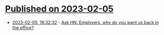 # [Published on 2023-02-05](index.md)

* [2023-02-05, 18:32:32](https://news.ycombinator.com/item?id=34667411) - [Ask HN: Employers, why do you want us back in the office?](https://news.ycombinator.com/item?id=34667411)
